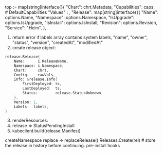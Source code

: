 top := map[string]interface{}{
"Chart":        chrt.Metadata,
"Capabilities": caps, # DefaultCapabilities
"Values" : ,
"Release": map[string]interface{}{
	"Name":      options.Name,
	"Namespace": options.Namespace,
	"IsUpgrade": options.IsUpgrade,
	"IsInstall": options.IsInstall,
	"Revision":  options.Revision,
	"Service":   "Helm",
}, 


1. return error if labels array contains system labels, "name", "owner", "status", "version", "createdAt", "modifiedAt"
2. create release object: 
```go
release.Release{
	Name:      i.ReleaseName,
	Namespace: i.Namespace,
	Chart:     chrt,
	Config:    rawVals,
	Info: &release.Info{
		FirstDeployed: ts,
		LastDeployed:  ts,
		Status:        release.StatusUnknown,
	},
	Version: 1,
	Labels:  labels,
}
```
3. renderResources: 
4. release => StatusPendingInstall
5. kubeclient.build(release.Manifest)

createNamespace
replace => replaceRelease()
Releases.Create(rel) # store the release in history before continuing.
pre-install hooks
